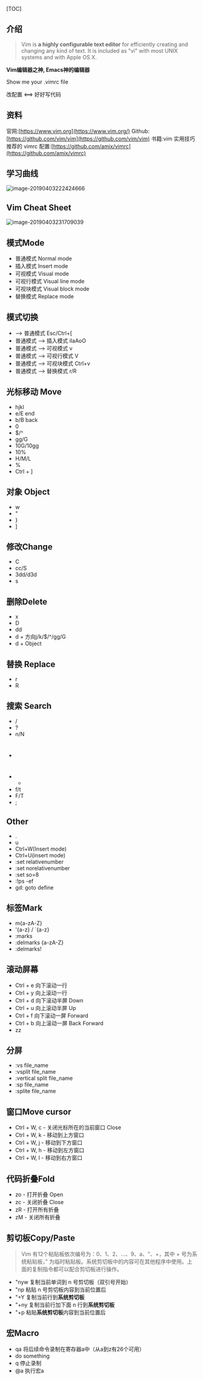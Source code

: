 [TOC]

## 介绍

> Vim is **a highly configurable text editor** for efficiently creating and changing any kind of text. It is included as "vi" with most UNIX systems and with Apple OS X.

**Vim编辑器之神, Emacs神的编辑器**

Show me your .vimrc file

改配置 <==> 好好写代码



## 资料

官网:[https://www.vim.org](https://www.vim.org/)
Github:[https://github.com/vim/vim](https://github.com/vim/vim)
书籍:vim 实用技巧
推荐的 vimrc 配置:[https://github.com/amix/vimrc](https://github.com/amix/vimrc)



## 学习曲线

![image-20190403222424666](Vim.assets/image-20190403222424666.png)


## Vim Cheat Sheet

![image-20190403231709039](Vim.assets/image-20190403231709039.png)



## 模式Mode

- 普通模式 Normal mode
- 插入模式 Insert mode
- 可视模式 Visual mode
- 可视行模式 Visual line mode
- 可视块模式 Visual block mode
- 替换模式 Replace mode



## 模式切换

* —> 普通模式 Esc/Ctrl+[
* 普通模式 —> 插入模式 iIaAoO
* 普通模式 —> 可视模式 v
* 普通模式 —> 可视行模式 V
* 普通模式 —> 可视块模式 Ctrl+v
* 普通模式 —> 替换模式 r/R



## 光标移动 Move

* hjkl
* e/E end
* b/B back
* 0
* $/^
* gg/G
* 10G/10gg
* 10%
* H/M/L
* %
* Ctrl + ]



## 对象 Object

* w
* "
* }
* ]



## 修改Change

* C
* cc/S
* 3dd/d3d
* s



## 删除Delete

* x
* D
* dd
* d + 方向j/k/$/^/gg/G
* d + Object



## 替换 Replace

* r
* R



## 搜索 Search

* /
* ?
* n/N
* #
* *
* f/t
* F/T
* ;



## Other

* .
* u
* Ctrl+W(Insert mode)
* Ctrl+U(insert mode)
* :set relativenumber
* :set norelativenumber
* :set so=8
* :!ps -ef
* gd: goto define



## 标签Mark

* m{a-zA-Z}
* '{a-z} / `{a-z}
* :marks
* :delmarks {a-zA-Z}
* :delmarks!



## 滚动屏幕

- Ctrl + e 向下滚动一行
- Ctrl + y 向上滚动一行
- Ctrl + d 向下滚动半屏 Down
- Ctrl + u 向上滚动半屏 Up
- Ctrl + f 向下滚动一屏 Forward
- Ctrl + b 向上滚动一屏 Back Forward
- zz



## 分屏

* :vs file_name
* :vsplit file_name
* :​vertical split file_name
* :sp file_name
* :splite file_name



## 窗口Move cursor

- Ctrl + W, c - 关闭光标所在的当前窗口 Close
- Ctrl + W, k - 移动到上方窗口
- Ctrl + W, j - 移动到下方窗口
- Ctrl + W, h - 移动到左方窗口
- Ctrl + W, l - 移动到右方窗口



## 代码折叠Fold

- zo - 打开折叠  Open
- zc - 关闭折叠  Close
- zR - 打开所有折叠
- zM - 关闭所有折叠



## 剪切板Copy/Paste

> Vim 有12个粘贴板依次编号为：0、1、2、...、9、a、"、+，其中 + 号为系统粘贴板，” 为临时粘贴板。系统剪切板中的内容可在其他程序中使用。上面的复制指令都可以配合剪切板进行操作。

- "nyw 复制当前单词到 n 号剪切板（双引号开始）
- "np 粘贴 n 号剪切板内容到当前位置后
- "+Y 复制当前行到**系统剪切板**
- "+ny 复制当前行加下面 n 行到**系统剪切板**
- "+p 粘贴**系统剪切板**内容到当前位置后



## 宏Macro

- qa  将后续命令录制在寄存器a中（从a到z有26个可用）
- do something
- q  停止录制
- @a 执行宏a
